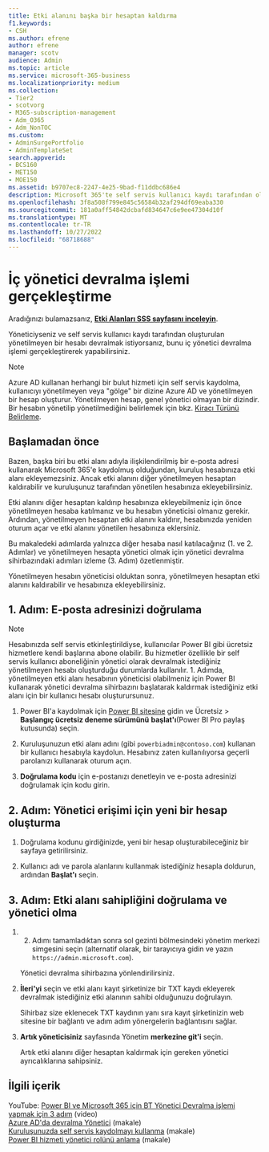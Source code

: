 ```yaml
---
title: Etki alanını başka bir hesaptan kaldırma
f1.keywords:
- CSH
ms.author: efrene
author: efrene
manager: scotv
audience: Admin
ms.topic: article
ms.service: microsoft-365-business
ms.localizationpriority: medium
ms.collection:
- Tier2
- scotvorg
- M365-subscription-management
- Adm_O365
- Adm_NonTOC
ms.custom:
- AdminSurgePortfolio
- AdminTemplateSet
search.appverid:
- BCS160
- MET150
- MOE150
ms.assetid: b9707ec8-2247-4e25-9bad-f11ddbc686e4
description: Microsoft 365'te self servis kullanıcı kaydı tarafından oluşturulan yönetilmeyen bir hesaba katılmayı öğrenin.
ms.openlocfilehash: 3f8a508f799e845c56584b32af294df69eaba330
ms.sourcegitcommit: 181a0aff54842dcbafd834647c6e9ee47304d10f
ms.translationtype: MT
ms.contentlocale: tr-TR
ms.lasthandoff: 10/27/2022
ms.locfileid: "68718688"
---
```

# <a name="perform-an-internal-admin-takeover"></a>İç yönetici devralma işlemi gerçekleştirme

 Aradığınızı bulamazsanız, **[Etki Alanları SSS sayfasını inceleyin](../setup/domains-faq.yml)**.

Yöneticiyseniz ve self servis kullanıcı kaydı tarafından oluşturulan yönetilmeyen bir hesabı devralmak istiyorsanız, bunu iç yönetici devralma işlemi gerçekleştirerek yapabilirsiniz.

> [!NOTE]
> Azure AD kullanan herhangi bir bulut hizmeti için self servis kaydolma, kullanıcıyı yönetilmeyen veya "gölge" bir dizine Azure AD ve yönetilmeyen bir hesap oluşturur. Yönetilmeyen hesap, genel yönetici olmayan bir dizindir. Bir hesabın yönetilip yönetilmediğini belirlemek için bkz. [Kiracı Türünü Belirleme](/power-platform/admin/powerapps-gdpr-dsr-guide-systemlogs#determining-tenant-type). 
  
## <a name="before-you-begin"></a>Başlamadan önce

Bazen, başka biri bu etki alanı adıyla ilişkilendirilmiş bir e-posta adresi kullanarak Microsoft 365'e kaydolmuş olduğundan, kuruluş hesabınıza etki alanı ekleyemezsiniz. Ancak etki alanını diğer yönetilmeyen hesaptan kaldırabilir ve kuruluşunuz tarafından yönetilen hesabınıza ekleyebilirsiniz.

Etki alanını diğer hesaptan kaldırıp hesabınıza ekleyebilmeniz için önce yönetilmeyen hesaba katılmanız ve bu hesabın yöneticisi olmanız gerekir. Ardından, yönetilmeyen hesaptan etki alanını kaldırır, hesabınızda yeniden oturum açar ve etki alanını yönetilen hesabınıza eklersiniz.

Bu makaledeki adımlarda yalnızca diğer hesaba nasıl katılacağınız (1. ve 2. Adımlar) ve yönetilmeyen hesapta yönetici olmak için yönetici devralma sihirbazındaki adımları izleme (3. Adım) özetlenmiştir.

Yönetilmeyen hesabın yöneticisi olduktan sonra, yönetilmeyen hesaptan etki alanını kaldırabilir ve hesabınıza ekleyebilirsiniz. 

## <a name="step-1-verify-your-email-address"></a>1. Adım: E-posta adresinizi doğrulama

> [!NOTE]
> Hesabınızda self servis etkinleştirildiyse, kullanıcılar Power BI gibi ücretsiz hizmetlere kendi başlarına abone olabilir. Bu hizmetler özellikle bir self servis kullanıcı aboneliğinin yönetici olarak devralmak istediğiniz yönetilmeyen hesabı oluşturduğu durumlarda kullanılır. 1. Adımda, yönetilmeyen etki alanı hesabının yöneticisi olabilmeniz için Power BI kullanarak yönetici devralma sihirbazını başlatarak kaldırmak istediğiniz etki alanı için bir kullanıcı hesabı oluşturursunuz.

1. Power BI'a kaydolmak için [Power BI sitesine](https://powerbi.com) gidin ve Ücretsiz  > **Başlangıç ücretsiz deneme sürümünü** **başlat'ı**(Power BI Pro paylaş kutusunda) seçin. 

2. Kuruluşunuzun etki alanı adını (gibi `powerbiadmin@contoso.com`) kullanan bir kullanıcı hesabıyla kaydolun. Hesabınız zaten kullanılıyorsa geçerli parolanızı kullanarak oturum açın.

3. **Doğrulama kodu** için e-postanızı denetleyin ve e-posta adresinizi doğrulamak için kodu girin.

## <a name="step-2-create-a-new-account-for-admin-access"></a>2. Adım: Yönetici erişimi için yeni bir hesap oluşturma

1. Doğrulama kodunu girdiğinizde, yeni bir hesap oluşturabileceğiniz bir sayfaya getirilirsiniz.

2. Kullanıcı adı ve parola alanlarını kullanmak istediğiniz hesapla doldurun, ardından **Başlat'ı** seçin.

## <a name="step-3-verify-domain-ownership-and-become-the-admin"></a>3. Adım: Etki alanı sahipliğini doğrulama ve yönetici olma

1. 2. Adımı tamamladıktan sonra sol gezinti bölmesindeki yönetim merkezi simgesini seçin (alternatif olarak, bir tarayıcıya gidin ve yazın `https://admin.microsoft.com`).

    Yönetici devralma sihirbazına yönlendirilirsiniz.

1. **İleri'yi** seçin ve etki alanı kayıt şirketinize bir TXT kaydı ekleyerek devralmak istediğiniz etki alanının sahibi olduğunuzu doğrulayın. 

    Sihirbaz size eklenecek TXT kaydının yanı sıra kayıt şirketinizin web sitesine bir bağlantı ve adım adım yönergelerin bağlantısını sağlar.

1. **Artık yöneticisiniz** sayfasında Yönetim **merkezine git'i** seçin.

    Artık etki alanını diğer hesaptan kaldırmak için gereken yönetici ayrıcalıklarına sahipsiniz. 
## <a name="related-content"></a>İlgili içerik

YouTube: [Power BI ve Microsoft 365 için BT Yönetici Devralma işlemi yapmak için 3 adım](https://www.youtube.com/watch?v=xt5EsrQBZZk) (video)\
[Azure AD'da devralma Yönetici](/azure/active-directory/users-groups-roles/domains-admin-takeover) (makale)\
[Kuruluşunuzda self servis kaydolmayı kullanma](self-service-sign-up.md) (makale)\
[Power BI hizmeti yönetici rolünü anlama](/power-bi/service-admin-role) (makale)
